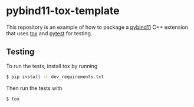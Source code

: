 # pybind11-tox-template

This repository is an example of how to package a [pybind11](https://github.com/pybind/pybind11) 
C++ extension that uses [tox](https://github.com/tox-dev/tox) and [pytest](https://docs.pytest.org) for testing.

## Testing
To run the tests, install tox by running
```bash
$ pip install -r dev_requirements.txt
```
Then run the tests with
```bash
$ tox
```

